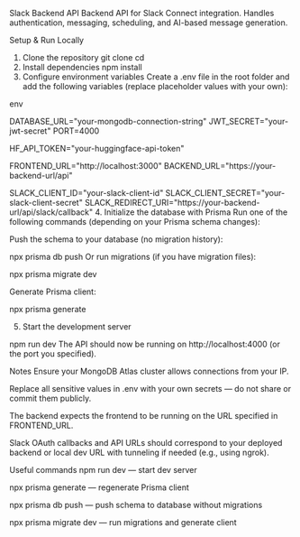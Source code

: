 Slack Backend API
Backend API for Slack Connect integration. Handles authentication, messaging, scheduling, and AI-based message generation.

Setup & Run Locally
1. Clone the repository
git clone <your-repo-url>
cd <your-repo-folder>
2. Install dependencies
npm install
3. Configure environment variables
Create a .env file in the root folder and add the following variables (replace placeholder values with your own):

env

DATABASE_URL="your-mongodb-connection-string"
JWT_SECRET="your-jwt-secret"
PORT=4000

HF_API_TOKEN="your-huggingface-api-token"

FRONTEND_URL="http://localhost:3000"
BACKEND_URL="https://your-backend-url/api"

SLACK_CLIENT_ID="your-slack-client-id"
SLACK_CLIENT_SECRET="your-slack-client-secret"
SLACK_REDIRECT_URI="https://your-backend-url/api/slack/callback"
4. Initialize the database with Prisma
Run one of the following commands (depending on your Prisma schema changes):

Push the schema to your database (no migration history):

npx prisma db push
Or run migrations (if you have migration files):

npx prisma migrate dev

Generate Prisma client:

npx prisma generate

5. Start the development server

npm run dev
The API should now be running on http://localhost:4000 (or the port you specified).

Notes
Ensure your MongoDB Atlas cluster allows connections from your IP.

Replace all sensitive values in .env with your own secrets — do not share or commit them publicly.

The backend expects the frontend to be running on the URL specified in FRONTEND_URL.

Slack OAuth callbacks and API URLs should correspond to your deployed backend or local dev URL with tunneling if needed (e.g., using ngrok).

Useful commands
npm run dev — start dev server

npx prisma generate — regenerate Prisma client

npx prisma db push — push schema to database without migrations

npx prisma migrate dev — run migrations and generate client
